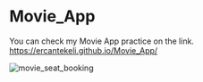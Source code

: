 # Movie_App
You can check my Movie App practice on the link.
 https://ercantekeli.github.io/Movie_App/
 
 ![movie_seat_booking](https://user-images.githubusercontent.com/97911063/157756363-78b783d8-85a5-4033-b727-8236aa317c5b.gif)

